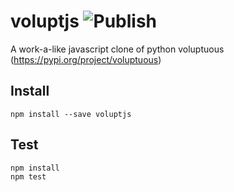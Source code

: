 # voluptjs ![Publish](https://github.com/shinsons/voluptjs/workflows/publish.yml/badge.svg)

A work-a-like javascript clone of python voluptuous (https://pypi.org/project/voluptuous)

## Install
```
npm install --save voluptjs
```

## Test
```
npm install
npm test
```
